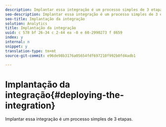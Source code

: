 ```yaml
---
description: Implantar essa integração é um processo simples de 3 etapas.
seo-description: Implantar essa integração é um processo simples de 3 etapas.
seo-title: Implantação da integração
solution: Analytics
title: Implantação da integração
uuid: c 578 bf 26-34 c 2-44 ea -8 e 60-2990273 f 8659
index: y
internal: n
snippet: y
translation-type: tm+mt
source-git-commit: e96de98b3176a05654fdf697210f992b0fd4adb1

---
```



# Implantação da integração{#deploying-the-integration}

Implantar essa integração é um processo simples de 3 etapas.

